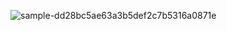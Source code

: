 ![sample-dd28bc5ae63a3b5def2c7b5316a0871e](https://user-images.githubusercontent.com/69049805/133006623-7b81ae98-32c2-4685-aac6-c7fa7db665c7.jpg)
